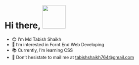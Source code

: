 <h1>Hi there, <img src="https://media.giphy.com/media/zJ3V6Ot51H8Y0/giphy.gif" width="75px"></h1>

- 😊 I’m Md Tabish Shaikh
- 👀 I’m interested in Fornt End Web Developing
- 📚 Currently, I’m learning CSS
- 📧 Don’t hesistate to mail me at tabishshaikh764@gmail.com



<!---
<p>
<a target="_blank"><img src="https://visitor-badge.glitch.me/badge?page_id=shaikh-7abish.shaikh-7abish" alt="Vistor Badge"></a>
</p>
---->
  


<!---
shaikh7abish/shaikh7abish is a ✨ special ✨ repository because its `README.md` (this file) appears on your GitHub profile.
You can click the Preview link to take a look at your changes.
--->
